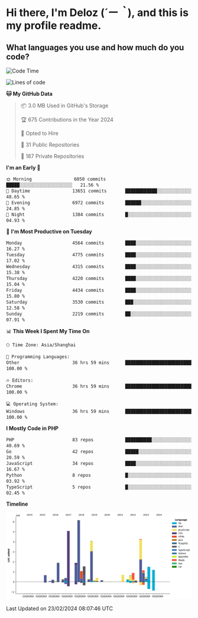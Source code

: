 # **Hi there, I'm Deloz (*´ー｀*), and this is my profile readme.**

## **What languages you use and how much do you code?**

<!--START_SECTION:waka-->
![Code Time](http://img.shields.io/badge/Code%20Time-3%2C357%20hrs%2019%20mins-blue)

![Lines of code](https://img.shields.io/badge/From%20Hello%20World%20I%27ve%20Written-35.6%20million%20lines%20of%20code-blue)

**🐱 My GitHub Data** 

> 📦 3.0 MB Used in GitHub's Storage 
 > 
> 🏆 675 Contributions in the Year 2024
 > 
> 💼 Opted to Hire
 > 
> 📜 31 Public Repositories 
 > 
> 🔑 187 Private Repositories 
 > 
**I'm an Early 🐤** 

```text
🌞 Morning                6050 commits        █████░░░░░░░░░░░░░░░░░░░░   21.56 % 
🌆 Daytime                13651 commits       ████████████░░░░░░░░░░░░░   48.65 % 
🌃 Evening                6972 commits        ██████░░░░░░░░░░░░░░░░░░░   24.85 % 
🌙 Night                  1384 commits        █░░░░░░░░░░░░░░░░░░░░░░░░   04.93 % 
```
📅 **I'm Most Productive on Tuesday** 

```text
Monday                   4564 commits        ████░░░░░░░░░░░░░░░░░░░░░   16.27 % 
Tuesday                  4775 commits        ████░░░░░░░░░░░░░░░░░░░░░   17.02 % 
Wednesday                4315 commits        ████░░░░░░░░░░░░░░░░░░░░░   15.38 % 
Thursday                 4220 commits        ████░░░░░░░░░░░░░░░░░░░░░   15.04 % 
Friday                   4434 commits        ████░░░░░░░░░░░░░░░░░░░░░   15.80 % 
Saturday                 3530 commits        ███░░░░░░░░░░░░░░░░░░░░░░   12.58 % 
Sunday                   2219 commits        ██░░░░░░░░░░░░░░░░░░░░░░░   07.91 % 
```


📊 **This Week I Spent My Time On** 

```text
🕑︎ Time Zone: Asia/Shanghai

💬 Programming Languages: 
Other                    36 hrs 59 mins      █████████████████████████   100.00 % 

🔥 Editors: 
Chrome                   36 hrs 59 mins      █████████████████████████   100.00 % 

💻 Operating System: 
Windows                  36 hrs 59 mins      █████████████████████████   100.00 % 
```

**I Mostly Code in PHP** 

```text
PHP                      83 repos            ██████████░░░░░░░░░░░░░░░   40.69 % 
Go                       42 repos            █████░░░░░░░░░░░░░░░░░░░░   20.59 % 
JavaScript               34 repos            ████░░░░░░░░░░░░░░░░░░░░░   16.67 % 
Python                   8 repos             █░░░░░░░░░░░░░░░░░░░░░░░░   03.92 % 
TypeScript               5 repos             █░░░░░░░░░░░░░░░░░░░░░░░░   02.45 % 
```



**Timeline**

![Lines of Code chart](https://raw.githubusercontent.com/deloz/deloz/main/assets/bar_graph.png)


 Last Updated on 23/02/2024 08:07:46 UTC
<!--END_SECTION:waka-->
